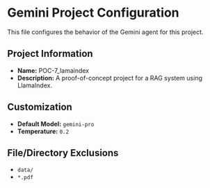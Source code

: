 # Gemini Project Configuration

This file configures the behavior of the Gemini agent for this project.

## Project Information

- **Name:** POC-7_lamaindex
- **Description:** A proof-of-concept project for a RAG system using LlamaIndex.

## Customization

- **Default Model:** `gemini-pro`
- **Temperature:** `0.2`

## File/Directory Exclusions

- `data/`
- `*.pdf`

